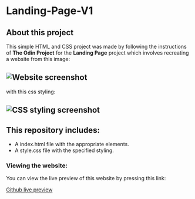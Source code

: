 # Landing-Page-V1
## About this project
This simple HTML and CSS project was made by following the instructions of **The Odin Project** for the **Landing Page** project which involves recreating a website from this image:

![Website screenshot](https://cdn.statically.io/gh/TheOdinProject/curriculum/81a5d553f4073e593d23a6ab00d50eef8620796d/foundations/html_css/project/imgs/01.png)
---
with this css styling:

![CSS styling screenshot](https://cdn.statically.io/gh/TheOdinProject/curriculum/02f3babb44a3d30dccdf6ca30283ac64ec02abbd/foundations/html_css/flexbox/project-landing-page/imgs/02.png)
---
## This repository includes:

- A index.html file with the appropriate elements.
- A style.css file with the specified styling.

### Viewing the website:
You can view the live preview of this website by pressing this link:

[Github live preview](aidas-dev.github.io/Landing-Page-V1/)